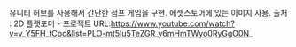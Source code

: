 
유니티 허브를 사용해서 간단한 점프 게임을 구현. 에셋스토어에 있는 이미지 사용.
출처 : 2D 플랫포머 - 프로젝트 
URL:https://www.youtube.com/watch?v=v_Y5FH_tCpc&list=PLO-mt5Iu5TeZGR_y6mHmTWyo0RyGgO0N_
